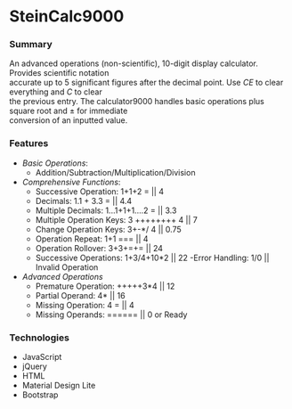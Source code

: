 SteinCalc9000
======

### Summary 
An advanced operations (non-scientific), 10-digit display calculator.  Provides scientific notation \
accurate up to 5 significant figures after the decimal point.  Use *CE* to clear everything and *C* to clear \
the previous entry.  The calculator9000 handles basic operations plus square root and &plusmn; for immediate \
conversion of an inputted value.


### Features
- *Basic Operations*:
    - Addition/Subtraction/Multiplication/Division
- *Comprehensive Functions*:
    - Successive Operation: 1+1+2 = || 4
    - Decimals: 1.1 + 3.3 = || 4.4
    - Multiple Decimals: 1...1+1+1....2 = || 3.3
    - Multiple Operation Keys: 3 ++++++++ 4 || 7
    - Change Operation Keys: 3+-*/ 4 || 0.75
    - Operation Repeat: 1+1 === || 4
    - Operation Rollover: 3+3+=+= || 24
    - Successive Operations: 1+3/4+10*2 || 22
    -Error Handling: 1/0 || Invalid Operation
- *Advanced Operations* 
    - Premature Operation: +++++3*4 || 12
    - Partial Operand: 4* || 16
    - Missing Operation: 4 = || 4
    - Missing Operands:  ====== || 0 or Ready
    
    
### Technologies
- JavaScript
- jQuery
- HTML
- Material Design Lite
- Bootstrap 
